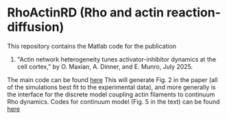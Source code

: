 # RhoActinRD (Rho and actin reaction-diffusion)

This repository contains the Matlab code for the publication
1. "Actin network heterogeneity tunes activator-inhibitor dynamics at the cell cortex," by O. Maxian, A. Dinner, and E. Munro, July 2025. 

The main code can be found [here](https://github.com/omaxian/RhoActinRD/blob/master/RhoAndActin/MakeMoviesBestFit.m) This will generate Fig. 2 in the paper (all of the simulations best fit to the experimental data), and more generally is the interface for the discrete model coupling actin filaments to continuum Rho dynamics. Codes for continuum model (Fig. 5 in the text) can be found [here](https://github.com/omaxian/RhoActinRD/blob/master/RhoAndActin/ContinuumModels/RhoAndActinTauPDEs.m)
